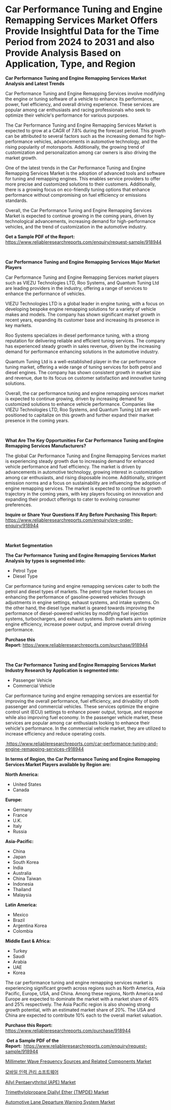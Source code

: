 <p><h1>Car Performance Tuning and Engine Remapping Services Market Offers Provide Insightful Data for the Time Period from 2024 to 2031 and also Provide Analysis Based on Application, Type, and Region</h1></p><p><strong>Car Performance Tuning and Engine Remapping Services Market Analysis and Latest Trends</strong></p>
<p><p>Car Performance Tuning and Engine Remapping Services involve modifying the engine or tuning software of a vehicle to enhance its performance, power, fuel efficiency, and overall driving experience. These services are popular among car enthusiasts and racing professionals who seek to optimize their vehicle's performance for various purposes.</p><p>The Car Performance Tuning and Engine Remapping Services Market is expected to grow at a CAGR of 7.8% during the forecast period. This growth can be attributed to several factors such as the increasing demand for high-performance vehicles, advancements in automotive technology, and the rising popularity of motorsports. Additionally, the growing trend of customization and personalization among car owners is also driving the market growth.</p><p>One of the latest trends in the Car Performance Tuning and Engine Remapping Services Market is the adoption of advanced tools and software for tuning and remapping engines. This enables service providers to offer more precise and customized solutions to their customers. Additionally, there is a growing focus on eco-friendly tuning options that enhance performance without compromising on fuel efficiency or emissions standards.</p><p>Overall, the Car Performance Tuning and Engine Remapping Services Market is expected to continue growing in the coming years, driven by technological advancements, increasing demand for high-performance vehicles, and the trend of customization in the automotive industry.</p></p>
<p><strong>Get a Sample PDF of the Report:&nbsp;</strong> <a href="https://www.reliableresearchreports.com/enquiry/request-sample/918944">https://www.reliableresearchreports.com/enquiry/request-sample/918944</a></p>
<p>&nbsp;</p>
<p><strong>Car Performance Tuning and Engine Remapping Services Major Market Players</strong></p>
<p><p>Car Performance Tuning and Engine Remapping Services market players such as VIEZU Technologies LTD, Roo Systems, and Quantum Tuning Ltd are leading providers in the industry, offering a range of services to enhance the performance of vehicles.</p><p>VIEZU Technologies LTD is a global leader in engine tuning, with a focus on developing bespoke engine remapping solutions for a variety of vehicle makes and models. The company has shown significant market growth in recent years, expanding its customer base and increasing its presence in key markets.</p><p>Roo Systems specializes in diesel performance tuning, with a strong reputation for delivering reliable and efficient tuning services. The company has experienced steady growth in sales revenue, driven by the increasing demand for performance enhancing solutions in the automotive industry.</p><p>Quantum Tuning Ltd is a well-established player in the car performance tuning market, offering a wide range of tuning services for both petrol and diesel engines. The company has shown consistent growth in market size and revenue, due to its focus on customer satisfaction and innovative tuning solutions.</p><p>Overall, the car performance tuning and engine remapping services market is expected to continue growing, driven by increasing demand for customized solutions to enhance vehicle performance. Companies like VIEZU Technologies LTD, Roo Systems, and Quantum Tuning Ltd are well-positioned to capitalize on this growth and further expand their market presence in the coming years.</p></p>
<p>&nbsp;</p>
<p><strong>What Are The Key Opportunities For Car Performance Tuning and Engine Remapping Services Manufacturers?</strong></p>
<p><p>The global Car Performance Tuning and Engine Remapping Services market is experiencing steady growth due to increasing demand for enhanced vehicle performance and fuel efficiency. The market is driven by advancements in automotive technology, growing interest in customization among car enthusiasts, and rising disposable income. Additionally, stringent emission norms and a focus on sustainability are influencing the adoption of engine remapping services. The market is expected to continue its growth trajectory in the coming years, with key players focusing on innovation and expanding their product offerings to cater to evolving consumer preferences.</p></p>
<p><strong>Inquire or Share Your Questions If Any Before Purchasing This Report:</strong> <a href="https://www.reliableresearchreports.com/enquiry/pre-order-enquiry/918944">https://www.reliableresearchreports.com/enquiry/pre-order-enquiry/918944</a></p>
<p>&nbsp;</p>
<p><strong>Market Segmentation</strong></p>
<p><strong>The Car Performance Tuning and Engine Remapping Services Market Analysis by types is segmented into:</strong></p>
<p><ul><li>Petrol Type</li><li>Diesel Type</li></ul></p>
<p><p>Car performance tuning and engine remapping services cater to both the petrol and diesel types of markets. The petrol type market focuses on enhancing the performance of gasoline-powered vehicles through adjustments in engine settings, exhaust systems, and intake systems. On the other hand, the diesel type market is geared towards improving the performance of diesel-powered vehicles by modifying fuel injection systems, turbochargers, and exhaust systems. Both markets aim to optimize engine efficiency, increase power output, and improve overall driving performance.</p></p>
<p><strong>Purchase this Report:&nbsp;</strong><a href="https://www.reliableresearchreports.com/purchase/918944">https://www.reliableresearchreports.com/purchase/918944</a></p>
<p>&nbsp;</p>
<p><strong>The Car Performance Tuning and Engine Remapping Services Market Industry Research by Application is segmented into:</strong></p>
<p><ul><li>Passenger Vehicle</li><li>Commercial Vehicle</li></ul></p>
<p><p>Car performance tuning and engine remapping services are essential for improving the overall performance, fuel efficiency, and drivability of both passenger and commercial vehicles. These services optimize the engine control unit (ECU) settings to enhance power output, torque, and response while also improving fuel economy. In the passenger vehicle market, these services are popular among car enthusiasts looking to enhance their vehicle's performance. In the commercial vehicle market, they are utilized to increase efficiency and reduce operating costs.</p></p>
<p><a href="https://www.reliableresearchreports.com/car-performance-tuning-and-engine-remapping-services-r918944">&nbsp;https://www.reliableresearchreports.com/car-performance-tuning-and-engine-remapping-services-r918944</a></p>
<p><strong>In terms of Region, the Car Performance Tuning and Engine Remapping Services Market Players available by Region are:</strong></p>
<p>
    <p> <strong> North America: </strong>
        <ul>
            <li>United States</li>
            <li>Canada</li>
        </ul>
        </p> 
    <p> <strong> Europe: </strong>
        <ul>
            <li>Germany</li>
            <li>France</li>
            <li>U.K.</li>
            <li>Italy</li>
            <li>Russia</li>
        </ul>
        </p> 
    <p> <strong> Asia-Pacific: </strong>
        <ul>
            <li>China</li>
            <li>Japan</li>
            <li>South Korea</li>
            <li>India</li>
            <li>Australia</li>
            <li>China Taiwan</li>
            <li>Indonesia</li>
            <li>Thailand</li>
            <li>Malaysia</li>
        </ul>
        </p> 
    <p> <strong> Latin America: </strong>
        <ul>
            <li>Mexico</li>
            <li>Brazil</li>
            <li>Argentina Korea</li>
            <li>Colombia</li>
        </ul>
        </p> 
    <p> <strong> Middle East & Africa: </strong>
        <ul>
            <li>Turkey</li>
            <li>Saudi</li>
            <li>Arabia</li>
            <li>UAE</li>
            <li>Korea</li>
        </ul>
    </p>
    </p>
<p><p>The car performance tuning and engine remapping services market is experiencing significant growth across regions such as North America, Asia Pacific, Europe, USA, and China. Among these regions, North America and Europe are expected to dominate the market with a market share of 40% and 25% respectively. The Asia Pacific region is also showing strong growth potential, with an estimated market share of 20%. The USA and China are expected to contribute 10% each to the overall market valuation.</p></p>
<p><strong>Purchase this Report: </strong><a href="https://www.reliableresearchreports.com/purchase/918944">https://www.reliableresearchreports.com/purchase/918944</a></p>
<p>&nbsp;<strong>Get a Sample PDF of the Report:&nbsp;&nbsp;</strong><a href="https://www.reliableresearchreports.com/enquiry/request-sample/918944">https://www.reliableresearchreports.com/enquiry/request-sample/918944</a></p>
<p><strong></strong></p>
<p><p><a href="https://github.com/nathandecarvalho/Market-Research-Report-List-3/blob/main/millimeter-wave-frequency-sources-and-related-components-market.md">Millimeter Wave Frequency Sources and Related Components Market</a></p><p><a href="https://github.com/chupp85/Market-Research-Report-List-1/blob/main/526022553870.md">모바일 인력 관리 소프트웨어</a></p><p><a href="https://www.linkedin.com/pulse/global-allyl-pentaerythritol-ape-market-size-trends-insights-ce81f?trackingId=jRb%2Bas6uf%2BjDZKTer7KqhQ%3D%3D">Allyl Pentaerythritol (APE) Market</a></p><p><a href="https://www.linkedin.com/pulse/trimethylolpropane-diallyl-ether-tmpde-market-size-growth-mywcf?trackingId=p5j7NA25n0HWV3nI3LlYTw%3D%3D">Trimethylolpropane Diallyl Ether (TMPDE) Market</a></p><p><a href="https://github.com/kosella/Market-Research-Report-List-3/blob/main/automotive-lane-departure-warning-system-market.md">Automotive Lane Departure Warning System Market</a></p></p>